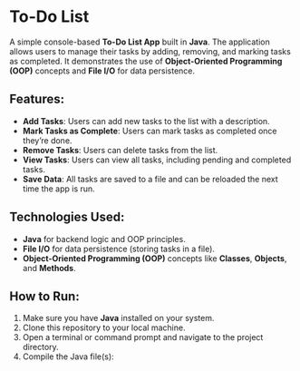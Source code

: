 # To-Do List

A simple console-based **To-Do List App** built in **Java**. The application allows users to manage their tasks by adding, removing, and marking tasks as completed. It demonstrates the use of **Object-Oriented Programming (OOP)** concepts and **File I/O** for data persistence.

## Features:
- **Add Tasks**: Users can add new tasks to the list with a description.
- **Mark Tasks as Complete**: Users can mark tasks as completed once they’re done.
- **Remove Tasks**: Users can delete tasks from the list.
- **View Tasks**: Users can view all tasks, including pending and completed tasks.
- **Save Data**: All tasks are saved to a file and can be reloaded the next time the app is run.

## Technologies Used:
- **Java** for backend logic and OOP principles.
- **File I/O** for data persistence (storing tasks in a file).
- **Object-Oriented Programming (OOP)** concepts like **Classes**, **Objects**, and **Methods**.

## How to Run:
1. Make sure you have **Java** installed on your system.
2. Clone this repository to your local machine.
3. Open a terminal or command prompt and navigate to the project directory.
4. Compile the Java file(s):
